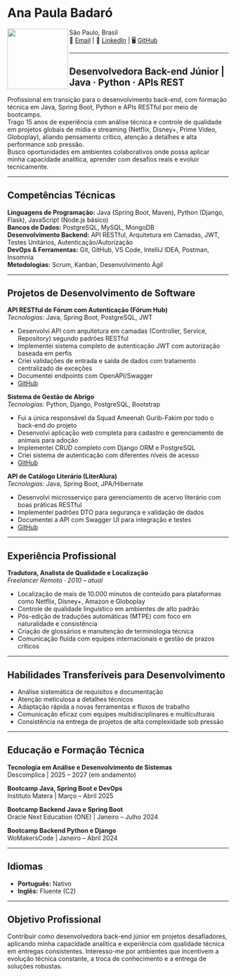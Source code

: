# Ana Paula Badaró   

<img align="left" src="https://media.licdn.com/dms/image/v2/D4D03AQEQNTm21GJtIg/profile-displayphoto-shrink_200_200/B4DZWlh_ukG4Ac-/0/1742238907878?e=1748476800&v=beta&t=jsmQbQj_Up5_Vb0OpaELsn-5OXIS1vvOXmPs2r__x6Q" height="138"> 

São Paulo, Brasil  
📧 [Email](mailto:badaro_ap@proton.me) | 🔗 [LinkedIn](http://linkedin.com/in/apbadaro) | 🖥️ [GitHub](https://github.com/apbadaro)  

---

## Desenvolvedora Back-end Júnior | Java · Python · APIs REST

Profissional em transição para o desenvolvimento back-end, com formação técnica em Java, Spring Boot, Python e APIs RESTful por meio de bootcamps.  
Trago 15 anos de experiência com análise técnica e controle de qualidade em projetos globais de mídia e streaming (Netflix, Disney+, Prime Video, Globoplay), aliando pensamento crítico, atenção a detalhes e alta performance sob pressão.  
Busco oportunidades em ambientes colaborativos onde possa aplicar minha capacidade analítica, aprender com desafios reais e evoluir tecnicamente.

---

## Competências Técnicas

**Linguagens de Programação:** Java (Spring Boot, Maven), Python (Django, Flask), JavaScript (Node.js básico)  
**Bancos de Dados:** PostgreSQL, MySQL, MongoDB  
**Desenvolvimento Backend:** API RESTful, Arquitetura em Camadas, JWT, Testes Unitários, Autenticação/Autorização  
**DevOps & Ferramentas:** Git, GitHub, VS Code, IntelliJ IDEA, Postman, Insomnia  
**Metodologias:** Scrum, Kanban, Desenvolvimento Ágil  

---

## Projetos de Desenvolvimento de Software

**API RESTful de Fórum com Autenticação (Fórum Hub)**  
*Tecnologias:* Java, Spring Boot, PostgreSQL, JWT  
- Desenvolvi API com arquitetura em camadas (Controller, Service, Repository) segundo padrões RESTful  
- Implementei sistema completo de autenticação JWT com autorização baseada em perfis  
- Criei validações de entrada e saída de dados com tratamento centralizado de exceções  
- Documentei endpoints com OpenAPI/Swagger  
- [GitHub](https://github.com/apbadaro/ONE-Final-Challenge-Forum)  

**Sistema de Gestão de Abrigo**  
*Tecnologias:* Python, Django, PostgreSQL, Bootstrap  
- Fui a única responsável da Squad Ameenah Gurib-Fakim por todo o back-end do projeto  
- Desenvolvi aplicação web completa para cadastro e gerenciamento de animais para adoção  
- Implementei CRUD completo com Django ORM e PostgreSQL  
- Criei sistema de autenticação com diferentes níveis de acesso  
- [GitHub](https://github.com/apbadaro/ProjetoFinal_SquadAmeenahGuribFakim)  

**API de Catálogo Literário (LiterAlura)**  
*Tecnologias:* Java, Spring Boot, JPA/Hibernate  
- Desenvolvi microsserviço para gerenciamento de acervo literário com boas práticas RESTful  
- Implementei padrões DTO para segurança e validação de dados  
- Documentei a API com Swagger UI para integração e testes  
- [GitHub](https://github.com/apbadaro/ONE-Challenge-LiterAlura)  

---

## Experiência Profissional

**Tradutora, Analista de Qualidade e Localização**  
*Freelancer Remoto · 2010 – atual*  
- Localização de mais de 10.000 minutos de conteúdo para plataformas como Netflix, Disney+, Amazon e Globoplay  
- Controle de qualidade linguístico em ambientes de alto padrão  
- Pós-edição de traduções automáticas (MTPE) com foco em naturalidade e consistência  
- Criação de glossários e manutenção de terminologia técnica  
- Comunicação fluida com equipes internacionais e gestão de prazos críticos  

---

## Habilidades Transferíveis para Desenvolvimento

- Análise sistemática de requisitos e documentação  
- Atenção meticulosa a detalhes técnicos  
- Adaptação rápida a novas ferramentas e fluxos de trabalho  
- Comunicação eficaz com equipes multidisciplinares e multiculturais  
- Consistência na entrega de projetos de alta complexidade sob pressão  

---

## Educação e Formação Técnica

**Tecnologia em Análise e Desenvolvimento de Sistemas**  
Descomplica | 2025 – 2027 (em andamento)  

**Bootcamp Java, Spring Boot e DevOps**  
Instituto Matera | Março – Abril 2025  

**Bootcamp Backend Java e Spring Boot**  
Oracle Next Education (ONE) | Janeiro – Julho 2024  

**Bootcamp Backend Python e Django**  
WoMakersCode | Janeiro – Abril 2024  

---

## Idiomas

- **Português:** Nativo  
- **Inglês:** Fluente (C2)  

---

## Objetivo Profissional

Contribuir como desenvolvedora back-end júnior em projetos desafiadores, aplicando minha capacidade analítica e experiência com qualidade técnica em entregas consistentes. Interesso-me por ambientes que incentivem a evolução técnica constante, a troca de conhecimento e a entrega de soluções robustas.
